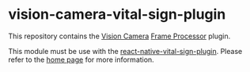 # vision-camera-vital-sign-plugin

This repository contains the [Vision Camera](https://github.com/mrousavy/react-native-vision-camera) [Frame  Processor](https://mrousavy.com/react-native-vision-camera/docs/guides/frame-processors/) plugin.

This module must be use with the [react-native-vital-sign-plugin](https://github.com/PanopticAI/react-native-vital-sign-plugin). Please refer to the [home page](ttps://github.com/PanopticAI/react-native-vital-sign-plugin) for more information. 

